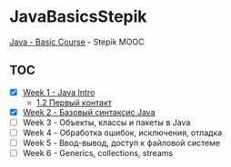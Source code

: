 # JavaBasicsStepik

[Java - Basic Course][1] - Stepik MOOC

## TOC

 - [x] [Week 1 - Java Intro](notes/WEEK1.md)
    - [1.2 Первый контакт](notes/WEEK1.md#12-Первый-контакт)
 - [x] [Week 2 - Базовый синтаксис Java](notes/WEEK2.md)
 - [ ] Week 3 - Объекты, классы и пакеты в Java
 - [ ] Week 4 - Обработка ошибок, исключения, отладка
 - [ ] Week 5 - Ввод-вывод, доступ к файловой системе
 - [ ] Week 6 - Generics, collections, streams

 [1]: https://stepik.org/course/Java-%D0%91%D0%B0%D0%B7%D0%BE%D0%B2%D1%8B%D0%B9-%D0%BA%D1%83%D1%80%D1%81-187
